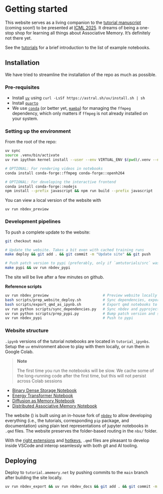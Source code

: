 # Getting started


<!-- WARNING: THIS FILE WAS AUTOGENERATED! DO NOT EDIT! -->

This website serves as a living companion to the [tutorial manuscript]()
(coming soon!) to be presented at [ICML 2025](). It dreams of being a
one-stop shop for learning all things about Associative Memory. It’s
definitely not there yet.

See the [tutorials](./tutorial/index.ipynb) for a brief introduction to
the list of example notebooks.

## Installation

We have tried to streamline the installation of the repo as much as
possible.

### Pre-requisites

- Install
  [`uv`](https://docs.astral.sh/uv/getting-started/installation/) using
  `curl -LsSf https://astral.sh/uv/install.sh | sh`
- Install [`quarto`](https://quarto.org/docs/download/)
- We use
  [`conda`](https://www.anaconda.com/docs/getting-started/miniconda/install)
  (or better yet, [`mamba`](https://github.com/conda-forge/miniforge))
  for managing the `ffmpeg` dependency, which only matters if `ffmpeg`
  is not already installed on your system.

### Setting up the environment

From the root of the repo:

``` sh
uv sync
source .venv/bin/activate
uv run ipython kernel install --user --env VIRTUAL_ENV $(pwd)/.venv --name=amtutorial # Expose venv to ipython

# OPTIONAL: For rendering videos in notebooks
conda install conda-forge::ffmpeg conda-forge::openh264 

# OPTIONAL: For developing the interactive frontend
conda install conda-forge::nodejs
npm install --prefix javascript && npm run build --prefix javascript 
```

You can view a local version of the website with

    uv run nbdev_preview

### Development pipelines

To push a complete update to the website:

``` sh
git checkout main

# Update the website. Takes a bit even with cached training runs
make deploy && git add . && git commit -m "Update site" && git push

# Push patch version to pypi (preferably, only if `amtutorials/src` was updated)
make pypi && uv run nbdev_pypi
```

The site will be live after a few minutes on github.

**Reference scripts**

``` sh
uv run nbdev_preview                         # Preview website locally
bash scripts/prep_website_deploy.sh          # Sync dependencies, export qmd notebooks to ipynb for colab, and build website
bash scripts/export_qmd_as_ipynb.sh          # Export qmd notebooks to ipynb for colab
uv run python scripts/sync_dependencies.py   # Sync nbdev and pyproject.toml dependencies
uv run python scripts/prep_pypi.py           # Bump patch version and sync dependencies
uv run nbdev_pypi                            # Push to pypi
```

### Website structure

`.ipynb` versions of the tutorial notebooks are located in
`tutorial_ipynbs`. Setup the `uv` environment above to play with them
locally, or run them in Google Colab.

<div>

> **Note**
>
> The first time you run the notebooks will be slow. We cache some of
> the long-running code after the first time, but this will not persist
> across Colab sessions

</div>

- [Binary Dense Storage
  Notebook](https://colab.research.google.com/github/bhoov/amtutorial/blob/main/tutorial_ipynbs/00_dense_storage.ipynb)
- [Energy Transformer
  Notebook](https://colab.research.google.com/github/bhoov/amtutorial/blob/main/tutorial_ipynbs/01_energy_transformer.ipynb)
- [Diffusion as Memory
  Notebook](https://colab.research.google.com/github/bhoov/amtutorial/blob/main/tutorial_ipynbs/02_diffusion_as_memory.ipynb)
- [Distributed Associative Memory
  Notebook](https://colab.research.google.com/github/bhoov/amtutorial/blob/main/tutorial_ipynbs/03_distributed_memory.ipynb)

The website ([](tutorial.amemory.net)) is built using an in-house fork
of [`nbdev`](https://github.com/bhoov/nbdev/tree/qmd_support) to allow
developing everything (i.e., the tutorials, corresponding `pip` package,
and documentation) using plain text representations of jupyter notebooks
in `.qmd` files. The website preserves the folder-based routing in the
`nbs/` folder.

With the [right
extensions](https://quarto.org/docs/tools/vscode/index.html) and
[hotkeys](https://github.com/bhoov/nbdev/blob/qmd_support/nbs/tutorials/develop_in_plain_text.qmd),
`.qmd` files are pleasant to develop inside VSCode and interop
seamlessly with both git and AI tooling.

## Deploying

Deploy to `tutorial.amemory.net` by pushing commits to the `main` branch
after building the site locally.

``` sh
uv run nbdev_export && uv run nbdev_docs && git add . && git commit -m "Update site" && git push
```
